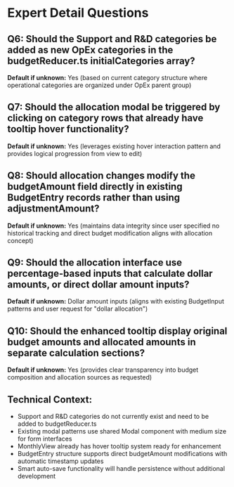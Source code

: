 # Expert Detail Questions

## Q6: Should the Support and R&D categories be added as new OpEx categories in the budgetReducer.ts initialCategories array?
**Default if unknown:** Yes (based on current category structure where operational categories are organized under OpEx parent group)

## Q7: Should the allocation modal be triggered by clicking on category rows that already have tooltip hover functionality?
**Default if unknown:** Yes (leverages existing hover interaction pattern and provides logical progression from view to edit)

## Q8: Should allocation changes modify the budgetAmount field directly in existing BudgetEntry records rather than using adjustmentAmount?
**Default if unknown:** Yes (maintains data integrity since user specified no historical tracking and direct budget modification aligns with allocation concept)

## Q9: Should the allocation interface use percentage-based inputs that calculate dollar amounts, or direct dollar amount inputs?
**Default if unknown:** Dollar amount inputs (aligns with existing BudgetInput patterns and user request for "dollar allocation")

## Q10: Should the enhanced tooltip display original budget amounts and allocated amounts in separate calculation sections?
**Default if unknown:** Yes (provides clear transparency into budget composition and allocation sources as requested)

## Technical Context:
- Support and R&D categories do not currently exist and need to be added to budgetReducer.ts
- Existing modal patterns use shared Modal component with medium size for form interfaces
- MonthlyView already has hover tooltip system ready for enhancement
- BudgetEntry structure supports direct budgetAmount modifications with automatic timestamp updates
- Smart auto-save functionality will handle persistence without additional development